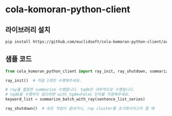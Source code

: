 # cola-komoran-python-client

## 라이브러리 설치

```sh
pip install https://github.com/euclidsoft/cola-komoran-python-client/archive/1.0.3.zip
```

## 샘플 코드

```python
from cola_komoran_python_client import ray_init, ray_shutdown, summarize_batch_with_ray

ray_init()  # 처음 1회만 수행해주세요.

# ray를 활용한 summarize 수행합니다. tqdm은 내부적으로 수행됩니다.
# tqdm을 수행하지 않으려면 with_tqdm=False 인자를 지정해주세요.
keyword_list = summarize_batch_with_ray(sentence_list_series)

ray_shutdown()  # 모든 작업이 끝내거나, ray cluster를 초기화시키고자 할 때
```

